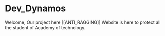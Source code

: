 # Dev_Dynamos

Welcome,
Our project here [[ANTI_RAGGING]] Website is here to protect all the student of Academy of technology.
